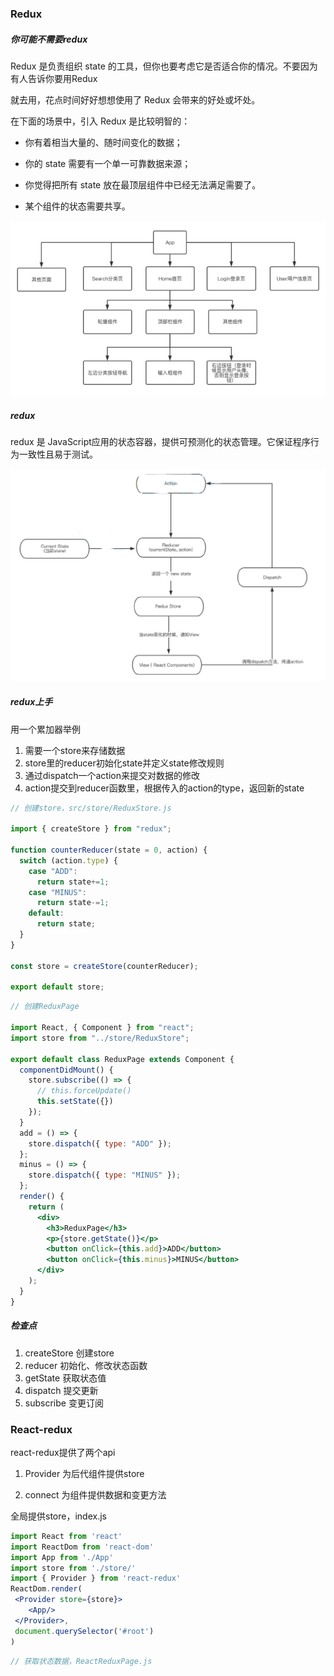 ### Redux

##### 你可能不需要redux

Redux 是负责组织 state 的⼯具，但你也要考虑它是否适合你的情况。不要因为有⼈告诉你要⽤Redux

就去⽤，花点时间好好想想使⽤了 Redux 会带来的好处或坏处。

在下⾯的场景中，引⼊ Redux 是⽐较明智的：

-   你有着相当⼤量的、随时间变化的数据；

-   你的 state 需要有⼀个单⼀可靠数据来源；

-   你觉得把所有 state 放在最顶层组件中已经⽆法满⾜需要了。

-   某个组件的状态需要共享。

![image-20220228124734854](README.assets/image-20220228124734854.png)

##### redux 

redux 是 JavaScript应⽤的状态容器，提供可预测化的状态管理。它保证程序⾏为⼀致性且易于测试。

![image-20220228125856360](README.assets/image-20220228125856360.png)

##### redux上⼿

⽤⼀个累加器举例

1.   需要⼀个store来存储数据 
2.   store⾥的reducer初始化state并定义state修改规则 
3.    通过dispatch⼀个action来提交对数据的修改 
4.   action提交到reducer函数⾥，根据传⼊的action的type，返回新的state

```js
// 创建store，src/store/ReduxStore.js

import { createStore } from "redux";

function counterReducer(state = 0, action) {
  switch (action.type) {
    case "ADD":
      return state+=1;
    case "MINUS":
      return state-=1;
    default:
      return state;
  }
}

const store = createStore(counterReducer);

export default store;
```



```jsx
// 创建ReduxPage

import React, { Component } from "react";
import store from "../store/ReduxStore";

export default class ReduxPage extends Component {
  componentDidMount() {
    store.subscribe(() => {
      // this.forceUpdate()
      this.setState({})
    });
  }
  add = () => {
    store.dispatch({ type: "ADD" });
  };
  minus = () => {
    store.dispatch({ type: "MINUS" });
  };
  render() {
    return (
      <div>
        <h3>ReduxPage</h3>
        <p>{store.getState()}</p>
        <button onClick={this.add}>ADD</button>
        <button onClick={this.minus}>MINUS</button>
      </div>
    );
  }
}

```

##### 检查点 

1. createStore 创建store 
1. reducer 初始化、修改状态函数 
1. getState 获取状态值
1.  dispatch 提交更新 
1. subscribe 变更订阅



### React-redux

react-redux提供了两个api

1.   Provider 为后代组件提供store

2.   connect 为组件提供数据和变更⽅法

全局提供store，index.js

```jsx
import React from 'react'
import ReactDom from 'react-dom'
import App from './App'
import store from './store/'
import { Provider } from 'react-redux'
ReactDom.render(
 <Provider store={store}>
 	<App/>
 </Provider>,
 document.querySelector('#root')
)
```



```jsx
// 获取状态数据，ReactReduxPage.js

```













